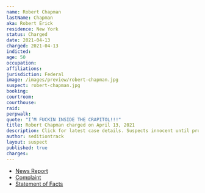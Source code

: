 ```yaml
---
name: Robert Chapman
lastName: Chapman
aka: Robert Erick
residence: New York
status: Charged
date: 2021-04-13
charged: 2021-04-13
indicted:
age: 50
occupation:
affiliations:
jurisdiction: Federal
image: /images/preview/robert-chapman.jpg
suspect: robert-chapman.jpg
booking:
courtroom:
courthouse:
raid:
perpwalk:
quote: "I’M FUCKIN INSIDE THE CRAPITOL!!!"
title: Robert Chapman charged on April 13, 2021
description: Click for latest case details. Suspects innocent until proven guilty.
author: seditiontrack
layout: suspect
published: true
charges:
---
```

- [News Report](https://www.cnn.com/2021/04/23/politics/bumble-capitol-riot-robert-chapman/index.html)
- [Complaint](https://www.justice.gov/usao-dc/case-multi-defendant/file/1389161/download)
- [Statement of Facts](https://www.justice.gov/usao-dc/case-multi-defendant/file/1389166/download)
